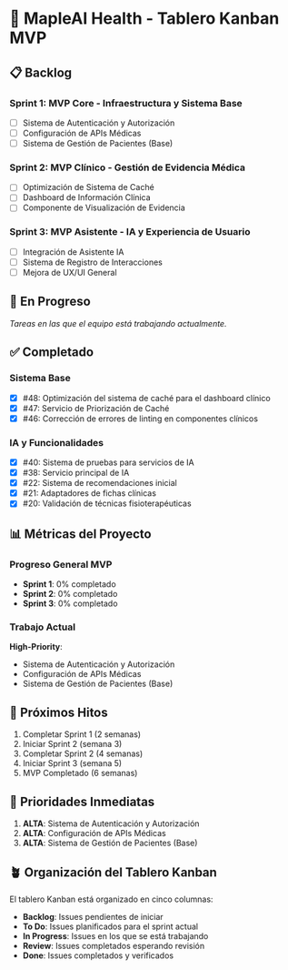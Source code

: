 # 🍁 MapleAI Health - Tablero Kanban MVP

## 📋 Backlog

### Sprint 1: MVP Core - Infraestructura y Sistema Base
- [ ] Sistema de Autenticación y Autorización
- [ ] Configuración de APIs Médicas
- [ ] Sistema de Gestión de Pacientes (Base)

### Sprint 2: MVP Clínico - Gestión de Evidencia Médica
- [ ] Optimización de Sistema de Caché
- [ ] Dashboard de Información Clínica
- [ ] Componente de Visualización de Evidencia

### Sprint 3: MVP Asistente - IA y Experiencia de Usuario
- [ ] Integración de Asistente IA
- [ ] Sistema de Registro de Interacciones
- [ ] Mejora de UX/UI General

## 🚀 En Progreso

_Tareas en las que el equipo está trabajando actualmente._

## ✅ Completado

### Sistema Base
- [x] #48: Optimización del sistema de caché para el dashboard clínico
- [x] #47: Servicio de Priorización de Caché
- [x] #46: Corrección de errores de linting en componentes clínicos

### IA y Funcionalidades
- [x] #40: Sistema de pruebas para servicios de IA
- [x] #38: Servicio principal de IA
- [x] #22: Sistema de recomendaciones inicial
- [x] #21: Adaptadores de fichas clínicas
- [x] #20: Validación de técnicas fisioterapéuticas

## 📊 Métricas del Proyecto

### Progreso General MVP
- **Sprint 1**: 0% completado
- **Sprint 2**: 0% completado 
- **Sprint 3**: 0% completado

### Trabajo Actual
**High-Priority**:
- Sistema de Autenticación y Autorización
- Configuración de APIs Médicas
- Sistema de Gestión de Pacientes (Base)

## 📅 Próximos Hitos
1. Completar Sprint 1 (2 semanas)
2. Iniciar Sprint 2 (semana 3)
3. Completar Sprint 2 (4 semanas)
4. Iniciar Sprint 3 (semana 5)
5. MVP Completado (6 semanas)

## 🎯 Prioridades Inmediatas
1. **ALTA**: Sistema de Autenticación y Autorización
2. **ALTA**: Configuración de APIs Médicas
3. **ALTA**: Sistema de Gestión de Pacientes (Base)

## 🪴 Organización del Tablero Kanban
El tablero Kanban está organizado en cinco columnas:
- **Backlog**: Issues pendientes de iniciar
- **To Do**: Issues planificados para el sprint actual
- **In Progress**: Issues en los que se está trabajando
- **Review**: Issues completados esperando revisión
- **Done**: Issues completados y verificados 